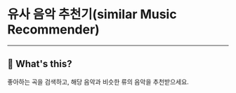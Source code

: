 # 유사 음악 추천기(similar Music Recommender)

---

## 📅 What's this?

좋아하는 곡을 검색하고, 해당 음악과 비슷한 류의 음악을 추천받으세요.